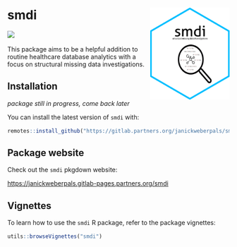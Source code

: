 # smdi <img src="./man/figures/smdi_hexagon.png" align="right" width="180"/>

[![](https://cranlogs.r-pkg.org/badges/smdi)](https://cran.rstudio.com/web/packages/smdi/index.html)

This package aims to be a helpful addition to routine healthcare database analytics with a focus on structural missing data investigations.


## Installation

*package still in progress, come back later*

You can install the latest version of `smdi` with:

```r
remotes::install_github("https://gitlab.partners.org/janickweberpals/smdi")
```

## Package website

Check out the `smdi` pkgdown website:

<https://janickweberpals.gitlab-pages.partners.org/smdi>

## Vignettes

To learn how to use the `smdi` R package, refer to the package vignettes:

```r
utils::browseVignettes("smdi")
```
